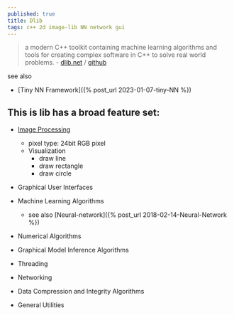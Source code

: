 ```yaml
---
published: true
title: Dlib
tags: c++ 2d image-lib NN network gui
---
```

> a modern C++ toolkit containing machine learning algorithms and tools for creating complex software in C++ to solve real world problems. - [dlib.net](http://dlib.net/) / [github](https://github.com/davisking/dlib?tab=readme-ov-file#dlib-c-library---)

see also
- [Tiny NN Framework]({% post_url 2023-01-07-tiny-NN %})

## This is lib has a broad feature set:
- [Image Processing](http://dlib.net/imaging.html)
	- pixel type: 24bit RGB pixel 
	- Visualization
		- draw line
		- draw rectangle
		- draw circle
- Graphical User Interfaces

- Machine Learning Algorithms
	- see also [Neural-network]({% post_url 2018-02-14-Neural-Network %})

- Numerical Algorithms
- Graphical Model Inference Algorithms

- Threading
- Networking
- Data Compression and Integrity Algorithms
- General Utilities
